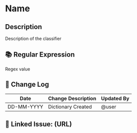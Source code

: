 # Name

## Description  
Description of the classifier



## 📚 Regular Expression
Regex value


## 🔄 Change Log

| Date       | Change Description                        | Updated By    |
|------------|--------------------------------------------|---------------|
| DD-MM-YYYY | Dictionary Created | @user|


## 🔧 Linked Issue: (URL)
